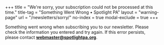 +++
title = "We're sorry, your subscription could not be processed at this time."
title-tag = "Something Went Wrong • Spotlight PA"
layout = "warning-page"
url = "/newsletters/sorry/"
no-index = true
modal-exclude = true
+++

Something went wrong when subscribing you to our newsletter. Please check the information you entered and try again. If this error persists, please contact **<webmaster@spotlightpa.org>**.
